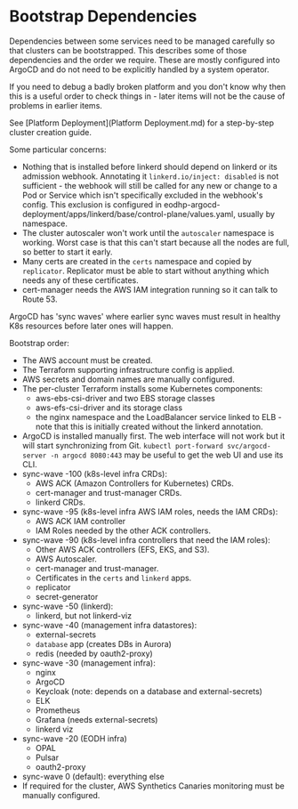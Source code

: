# Bootstrap Dependencies

Dependencies between some services need to be managed carefully so that clusters can be bootstrapped. This describes some of those dependencies and the order we require. These are mostly configured into ArgoCD and do not need to be explicitly handled by a system operator.

If you need to debug a badly broken platform and you don't know why then this is a useful order to check things in - later items will not be the cause of problems in earlier items.

See [Platform Deployment](Platform Deployment.md) for a step-by-step cluster creation guide.

Some particular concerns:

- Nothing that is installed before linkerd should depend on linkerd or its admission webhook.
  Annotating it `linkerd.io/inject: disabled` is not sufficient - the webhook will still be called
  for any new or change to a Pod or Service which isn't specifically excluded in the webhook's
  config. This exclusion is configured in eodhp-argocd-deployment/apps/linkerd/base/control-plane/values.yaml,
  usually by namespace.
- The cluster autoscaler won't work until the `autoscaler` namespace is working. Worst case is that
  this can't start because all the nodes are full, so better to start it early.
- Many certs are created in the `certs` namespace and copied by `replicator`. Replicator must be
  able to start without anything which needs any of these certificates.
- cert-manager needs the AWS IAM integration running so it can talk to Route 53.

ArgoCD has 'sync waves' where earlier sync waves must result in healthy K8s resources before later
ones will happen.

Bootstrap order:

- The AWS account must be created.
- The Terraform supporting infrastructure config is applied.
- AWS secrets and domain names are manually configured.
- The per-cluster Terraform installs some Kubernetes components:
  - aws-ebs-csi-driver and two EBS storage classes
  - aws-efs-csi-driver and its storage class
  - the nginx namespace and the LoadBalancer service linked to ELB - note that this is initially
    created without the linkerd annotation.
- ArgoCD is installed manually first. The web interface will not work but it will start
  synchronizing from Git. `kubectl port-forward svc/argocd-server -n argocd 8080:443` may be
  useful to get the web UI and use its CLI.
- sync-wave -100 (k8s-level infra CRDs):
  - AWS ACK (Amazon Controllers for Kubernetes) CRDs.
  - cert-manager and trust-manager CRDs.
  - linkerd CRDs.
- sync-wave -95 (k8s-level infra AWS IAM roles, needs the IAM CRDs):
  - AWS ACK IAM controller
  - IAM Roles needed by the other ACK controllers.
- sync-wave -90 (k8s-level infra controllers that need the IAM roles):
  - Other AWS ACK controllers (EFS, EKS, and S3).
  - AWS Autoscaler.
  - cert-manager and trust-manager.
  - Certificates in the `certs` and `linkerd` apps.
  - replicator
  - secret-generator
- sync-wave -50 (linkerd):
  - linkerd, but not linkerd-viz
- sync-wave -40 (management infra datastores):
  - external-secrets
  - `database` app (creates DBs in Aurora)
  - redis (needed by oauth2-proxy)
- sync-wave -30 (management infra):
  - nginx
  - ArgoCD
  - Keycloak (note: depends on a database and external-secrets)
  - ELK
  - Prometheus
  - Grafana (needs external-secrets)
  - linkerd viz
- sync-wave -20 (EODH infra)
  - OPAL
  - Pulsar
  - oauth2-proxy
- sync-wave 0 (default): everything else
- If required for the cluster, AWS Synthetics Canaries monitoring must be manually configured.
